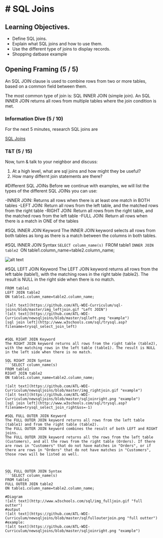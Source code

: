 # # SQL Joins

## Learning Objectives.
- Define SQL joins.
- Explain what SQL joins and how to use them.
- Use the different type of joins to display records.
- Shopping datbase example


## Opening Framing (5 / 5)
An SQL JOIN clause is used to combine rows from two or more tables, based on a common field between them.

The most common type of join is: SQL INNER JOIN (simple join). An SQL INNER JOIN returns all rows from multiple tables where the join condition is met.

### Information Dive (5 / 10)
For the next 5 minutes, research SQL joins are

[SQL Joins](http://www.w3schools.com/sql/sql_join.asp)


### T&T (5 / 15)
Now, turn & talk to your neighbor and discuss:

1. At a high level, what are sql joins and how might they be useful?
2. How many differnt join statements are there?




#Different SQL JOINs
Before we continue with examples, we will list the types of the different SQL JOINs you can use:

-INNER JOIN: Returns all rows when there is at least one match in BOTH tables
-LEFT JOIN: Return all rows from the left table, and the matched rows from the right table
-RIGHT JOIN: Return all rows from the right table, and the matched rows from the left table
-FULL JOIN: Return all rows when there is a match in ONE of the tables

#SQL INNER JOIN Keyword
The INNER JOIN keyword selects all rows from both tables as long as there is a match between the columns in both tables.

#SQL INNER JOIN Syntax
`SELECT column_name(s)
`FROM table1
`INNER JOIN table2
`ON table1.column_name=table2.column_name;

![alt text](https://github.com/ATL-WDI-Curriculum/sql-joins/blob/master/img_innerjoin.gif "Inner JOIN")

#SQL LEFT JOIN Keyword
The LEFT JOIN keyword returns all rows from the left table (table1), with the matching rows in the right table (table2). The result is NULL in the right side when there is no match.
```SELECT column_name(s)
FROM table1
LEFT JOIN table2
ON table1.column_name=table2.column_name;

![alt text](https://github.com/ATL-WDI-Curriculum/sql-joins/blob/master/img_leftjoin.gif "Left JOIN")
![alt text](https://github.com/ATL-WDI-Curriculum/newsqljoins/blob/master/sqlleft.png "example")
[sql join left](http://www.w3schools.com/sql/trysql.asp?filename=trysql_select_join_left)


#SQL RIGHT JOIN Keyword
The RIGHT JOIN keyword returns all rows from the right table (table2), with the matching rows in the left table (table1). The result is NULL in the left side when there is no match.

SQL RIGHT JOIN Syntax
```SELECT column_name(s)
FROM table1
RIGHT JOIN table2
ON table1.column_name=table2.column_name;

![alt text](https://github.com/ATL-WDI-Curriculum/newsqljoins/blob/master/img_rightjoin.gif "example")
![alt text](https://github.com/ATL-WDI-Curriculum/newsqljoins/blob/master/sqljoinright.png "example")
[sql join left](http://www.w3schools.com/sql/trysql.asp?filename=trysql_select_join_right&ss=-1)

#SQL FULL OUTER JOIN Keyword
The FULL OUTER JOIN keyword returns all rows from the left table (table1) and from the right table (table2).
The FULL OUTER JOIN keyword combines the result of both LEFT and RIGHT joins.
The FULL OUTER JOIN keyword returns all the rows from the left table (Customers), and all the rows from the right table (Orders). If there are rows in "Customers" that do not have matches in "Orders", or if there are rows in "Orders" that do not have matches in "Customers", those rows will be listed as well.



SQL FULL OUTER JOIN Syntax
```SELECT column_name(s)
FROM table1
FULL OUTER JOIN table2
ON table1.column_name=table2.column_name;

#Diagram
![alt text](http://www.w3schools.com/sql/img_fulljoin.gif "full outter")
#output
![alt text](https://github.com/ATL-WDI-Curriculum/newsqljoins/blob/master/sqlfullouterjoin.png "full outter")
#example:
![alt text](https://github.com/ATL-WDI-Curriculum/newsqljoins/blob/master/sqljoinright.png "example")




